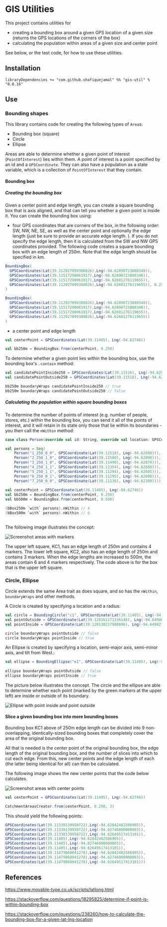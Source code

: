 # GIS Utilities

This project contains utilities for 

- creating a bounding box around a given GPS location of a given size (returns the GPS locations of the corners of the box)
- calculating the population within areas of a given size and center point

See below, or the test code, for how to use these utilities.

## Installation

```
libraryDependencies += "com.github.shafiquejamal" %% "gis-util" % "0.0.16"
```

## Use

### Bounding shapes

This library contains code for creating the following types of `Area`s:

- Bounding box (square)
- Circle
- Ellipse

Areas are able to determine whether a given point of interest (`PointOfInterest`) lies within them. A point of interest is a point specified by an id and a `GPSCoordinate`. They can also have a population as a state variable, which is a collection of `PointOfInterest` that they contain. 

#### Bounding box

##### Creating the bounding box

Given a center point and edge length, you can create a square bounding box that is axis aligned, and that can tell you whether a given point is inside it. You can create the bounding box using:
 
- four GPS coordinates that are corners of the box, in the following order: SW, NW, NE, SE, as well as the center point and optionally the edge length (just be sure to provide an accurate edge length.
). If you do not specify the edge length, then it is calculated from the SW and NW GPS coordinates provided. The following code creates a square bounding box with an edge length of 250m. Note that the edge length should be specified in km.


```scala
BoundingBox(
  GPSCoordinates(Lat(39.112927099380826),Lng(-94.62890723880348)),
  GPSCoordinates(Lat(39.11517290061917),Lng(-94.62890723880348)),
  GPSCoordinates(Lat(39.11517290061917),Lng(-94.62601276119655)),
  GPSCoordinates(Lat(39.112927099380826),Lng(-94.62601276119655)), 0.250
)

BoundingBox(
  GPSCoordinates(Lat(39.112927099380826),Lng(-94.62890723880348)),
  GPSCoordinates(Lat(39.11517290061917),Lng(-94.62890723880348)),
  GPSCoordinates(Lat(39.11517290061917),Lng(-94.62601276119655)),
  GPSCoordinates(Lat(39.112927099380826),Lng(-94.62601276119655))
)
```

- a center point and edge length

```scala
val centerPoint = GPSCoordinates(Lat(39.11405), Lng(-94.62746))

val bb250m = BoundingBox.from(centerPoint, 0.250)
```

To determine whether a given point lies within the bounding box, use the bounding box's `.contain` method:

```scala
val candidatePointInside250 = GPSCoordinates(Lat(39.11516), Lng(-94.62890))
val candidatePointOutside250 = GPSCoordinates(Lat(39.11518), Lng(-94.62890))

bb250m boundaryWraps candidatePointInside250 // true
bb250m boundaryWraps candidatePointOutside250 // false
```

##### Calculating the population within square bounding boxes

To determine the number of points of interest (e.g. number of people, stores, etc.) within the bounding box, you can send it all of the points of interest, and it will retain in its state only those that lie within its boundaries - you then call the `nWithin` method:

```scala
case class Person(override val id: String, override val location: GPSCoordinate) extends PointOfInterest[String]

val persons = Seq(
    Person("1_250_0_0", GPSCoordinate(Lat(39.11518), Lng(-94.62890))),
    Person("2_250_1_0", GPSCoordinate(Lat(39.11500), Lng(-94.62890))),
    Person("3_250_1_0", GPSCoordinate(Lat(39.11490), Lng(-94.62870))),
    Person("4_250_1_1", GPSCoordinate(Lat(39.11354), Lng(-94.62680))),
    Person("5_250_1_1", GPSCoordinate(Lat(39.11294), Lng(-94.62605))),
    Person("6_250_0_1", GPSCoordinate(Lat(39.11295), Lng(-94.62600))),
    Person("7_250_0_0", GPSCoordinate(Lat(39.11136), Lng(-94.62380))))
    
val centerPoint = GPSCoordinate(Lat(39.11405), Lng(-94.62746))
val bb250m = BoundingBox.from(centerPoint, 0.250)
val bb500m = BoundingBox.from(centerPoint, 0.500)

(bBox250m `with` persons).nWithin // 4
(bBox500m `with` persons).nWithin // 6
 
```

The following image illustrates the concept:

![Screenshot areas with markers](https://user-images.githubusercontent.com/2116061/33293205-02f1dad4-d39a-11e7-83f4-a1d33be88797.png)

The upper left square, KC1, has an edge length of 250m and contains 4 markers. The lower left square, KC2, also has an edge length of 250m and contains 3 markers. When the edge lengths are increased to 500m, the areas contain 6 and 4 markers respectively. The code above is for the box that is the upper left square.


### Circle, Ellipse

Circle extends the same Area trait as does square, and so has the `nWithin`, `boundaryWraps` and other methods. 

A Circle is created by specifying a location and a radius:

```scala
val circle = BoundingCircle("c1", GPSCoordinate(Lat(39.11405), Lng(-94.62746)), 2)
val pointOutside = GPSCoordinate(Lat(39.120261171336146), Lng(-94.64946337892016))
val pointInside = GPSCoordinate(Lat(39.120138217988696), Lng(-94.64902763079968))

circle boundaryWraps pointOutside // false
circle boundaryWraps pointInside // true
```

An Ellipse is created by specifying a location, semi-major axis, semi-minor axis, and tilt from West.:

```scala
val ellipse = BoundingEllipse("e1", GPSCoordinate(Lat(39.11405), Lng(-94.62746)), 2, 1, 20)
    
ellipse boundaryWraps pointOutside // false
ellipse boundaryWraps pointInside // true
```

The picture below illustrates the concept. The circle and the ellipse are able to determine whether each point (marked by the green markers at the upper left) are inside or outside of its boundary. 

![Ellipse with point inside and point outside](https://user-images.githubusercontent.com/2116061/34072157-2595ad44-e250-11e7-950d-3f52616398d8.png) 

#### Slice a given bounding box into more bounding boxes

Bounding box KC1 above of 250m edge length can be divided into 9 non-overlapping, identically-sized bounding boxes that completely cover the area of the original bounding box.

All that is needed is the center point of the original bounding box, the edge length of the original bounding box, and the number of slices into which to cut each edge. From this, new center points and the edge length of each (the latter being identical for all) can then be calculated.

The following image shows the new center points that the code below calculates.

![Screenshot areas with center points](https://user-images.githubusercontent.com/2116061/33327655-0d06063a-d426-11e7-9559-744e2ec02e19.png)
   
```scala
val centerPoint = GPSCoordinates(Lat(39.11405), Lng(-94.62746))

CatchmentAreasCreator.from(centerPoint, 0.250, 3)
```

This should yield the following points:
```scala
GPSCoordinates(Lat(39.11330139958722),Lng(-94.62842482586905)),
GPSCoordinates(Lat(39.11330139958722),Lng(-94.62746000000003)),
GPSCoordinates(Lat(39.11330139958722),Lng(-94.62649517413101)),
GPSCoordinates(Lat(39.11405),Lng(-94.62842482586905)),
GPSCoordinates(Lat(39.11405),Lng(-94.62746000000003)),
GPSCoordinates(Lat(39.11405),Lng(-94.62649517413101)),
GPSCoordinates(Lat(39.11479860041278),Lng(-94.62842482586905)),
GPSCoordinates(Lat(39.11479860041278),Lng(-94.62746000000003)),
GPSCoordinates(Lat(39.11479860041278),Lng(-94.62649517413101)))
```

## References

https://www.movable-type.co.uk/scripts/latlong.html

https://stackoverflow.com/questions/18295825/determine-if-point-is-within-bounding-box

https://stackoverflow.com/questions/238260/how-to-calculate-the-bounding-box-for-a-given-lat-lng-location
